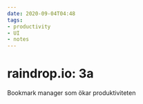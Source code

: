 ```yaml
---
date: 2020-09-04T04:48
tags:
- productivity
- UI
- notes
---
```


# raindrop.io: 3a
Bookmark manager som ökar produktiviteten

